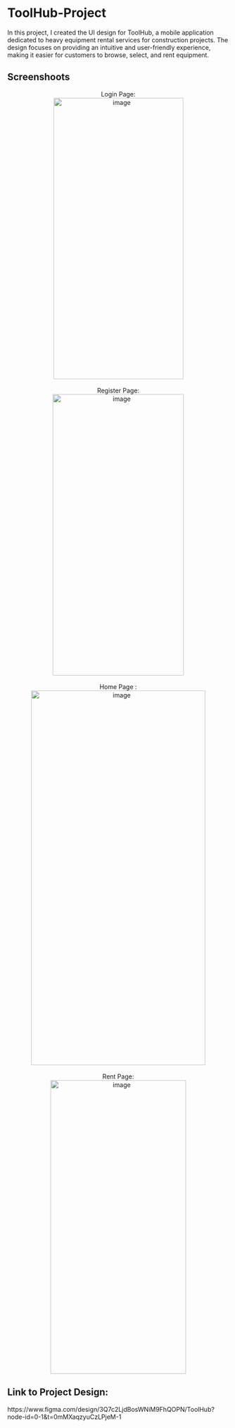 # ToolHub-Project
In this project, I created the UI design for ToolHub, a mobile application dedicated to heavy equipment rental services for construction projects. The design focuses on providing an intuitive and user-friendly experience, making it easier for customers to browse, select, and rent equipment.

<h2>Screenshoots</h2>
<p align="center">
Login Page: <br/>
<img width="295" height="639" alt="image" src="https://github.com/user-attachments/assets/ca87c47d-ed41-41a8-b530-067c3d4b8470" />
<br />
<br />
Register Page:  <br/>
<img width="298" height="639" alt="image" src="https://github.com/user-attachments/assets/083b7c4e-1f2d-4312-ab12-64448cd6474d" />
<br />
<br />
Home Page :<br/>
<img width="396" height="851" alt="image" src="https://github.com/user-attachments/assets/a0827919-dc35-49dd-b3df-244b15d4110c" /> 
<br />
<br />
Rent Page:  <br/>
<img width="308" height="667" alt="image" src="https://github.com/user-attachments/assets/d8a0d7fd-2e0e-4d93-a540-5f35a1e4fe43" />
</p>

<h2>Link to Project Design:</h2>
https://www.figma.com/design/3Q7c2LjdBosWNiM9FhQOPN/ToolHub?node-id=0-1&t=0mMXaqzyuCzLPjeM-1
